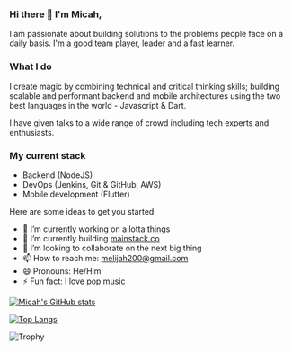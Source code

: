 ### Hi there 👋 I'm Micah,
I am passionate about building solutions to the problems people face on a daily basis. I'm a good team player, leader and a fast learner.

### What I do
I create magic by combining technical and critical thinking skills; building scalable and performant backend and mobile architectures using the two best languages in the world - Javascript & Dart.

I have given talks to a wide range of crowd including tech experts and enthusiasts.

### My current stack
- Backend (NodeJS)
- DevOps (Jenkins, Git & GitHub, AWS)
- Mobile development (Flutter)
<!--
**Megxos/Megxos** is a ✨ _special_ ✨ repository because its `README.md` (this file) appears on your GitHub profile. -->

Here are some ideas to get you started:

- 🔭 I’m currently working on a lotta things
- 🌱 I’m currently building [mainstack.co](https://mainstack.co) 
- 👯 I’m looking to collaborate on the next big thing
- 📫 How to reach me: melijah200@gmail.com
- 😄 Pronouns: He/Him
- ⚡ Fun fact: I love pop music
  
[![Micah's GitHub stats](https://github-readme-stats.vercel.app/api?username=codemicah&count_private=true&show_icons=true&theme=transparent)](https://github.com/anuraghazra/github-readme-stats)
<!-- [![Top Langs](https://github-readme-stats.vercel.app/api?username=codemicah&langs_count=6&hide=css,html&show_icons=true&count_private=true&theme=radical)](https://github.com/anuraghazra/github-readme-stats) -->
[![Top Langs](https://github-readme-stats.vercel.app/api/top-langs/?username=codemicah&langs_count=2&show_icons=true&count_private=true&theme=transparent)](https://github.com/anuraghazra/github-readme-stats)

![Trophy](https://github-profile-trophy.vercel.app/?username=olanetsoft)

